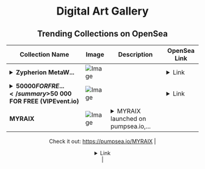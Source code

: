 <div align="center">

# Digital Art Gallery

## Trending Collections on OpenSea

| Collection Name                       | Image                                                                                     | Description                       | OpenSea Link                                                                                          |
|---------------------------------------|-------------------------------------------------------------------------------------------|-----------------------------------|--------------------------------------------------------------------------------------------------------|
| **<details><summary>Zypherion MetaW...</summary>Zypherion MetaWin</details>** | ![Image](https://i.seadn.io/s/raw/files/b2c596fb0808f1c0e44f68d2e89245f4.jpg?w=500&auto=format?w=200&auto=format) |  | <details><summary>Link</summary>[Zypherion MetaWin](https://opensea.io/collection/zypherion-metawin)</details> |
| **<details><summary>$50 000 FOR FRE...</summary>$50 000 FOR FREE (VIPEvent.io)</details>** | ![Image](https://i.seadn.io/s/raw/files/34e7b94cdf2c7581c0bc05ef015fea8a.gif?w=500&auto=format?w=200&auto=format) |  | <details><summary>Link</summary>[$50 000 FOR FREE (VIPEvent.io)](https://opensea.io/collection/50-000-for-free-vipevent-io-1407)</details> |
| **MYRAIX** | ![Image](https://i.seadn.io/s/raw/files/682f9ca8a7396f5930c7c38cb6e79cf3.jpg?w=500&auto=format?w=200&auto=format) | <details><summary>MYRAIX launched on pumpsea.io,...</summary>MYRAIX launched on pumpsea.io, where people can trade NFTs like meme coins using bonding curve pools.

Check it out: https://pumpsea.io/MYRAIX</details> | <details><summary>Link</summary>[MYRAIX](https://opensea.io/collection/myraix)</details> |

</div>